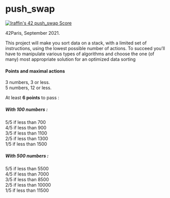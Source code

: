 # push_swap

[![lraffin's 42 push_swap Score](https://badge42.vercel.app/api/v2/cl1i27ilm001109l1ep0jx30g/project/2311931)](https://github.com/JaeSeoKim/badge42)

42Paris, September 2021.

This project will make you sort data on a stack, with a limited set of instructions, using the lowest possible number of actions. To succeed you’ll have to manipulate various types of algorithms and choose the one (of many) most appropriate solution for an optimized data sorting

#### Points and maximal actions

3 numbers, 3 or less. <br />
5 numbers, 12 or less. <br />

At least **6 points** to pass :
##### With 100 numbers :

5/5 if less than 700 <br />
4/5 if less than 900 <br />
3/5 if less than 1100 <br />
2/5 if less than 1300 <br />
1/5 if less than 1500 <br />

##### With 500 numbers :

5/5 if less than 5500 <br />
4/5 if less than 7000 <br />
3/5 if less than 8500 <br />
2/5 if less than 10000 <br />
1/5 if less than 11500 <br />
